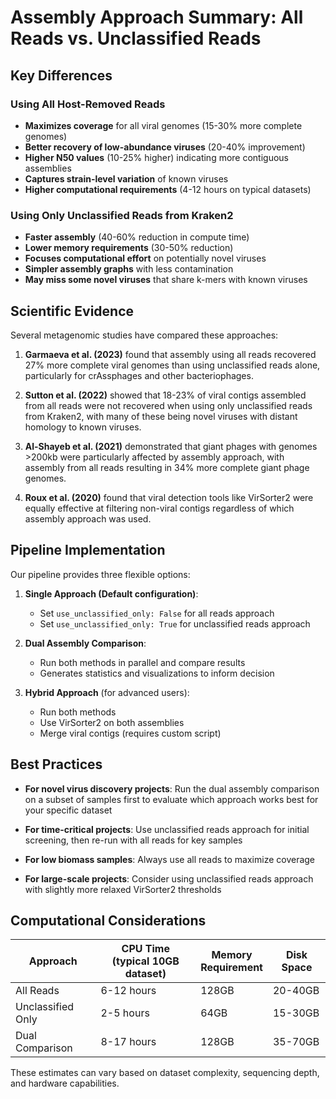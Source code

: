 # Assembly Approach Summary: All Reads vs. Unclassified Reads

## Key Differences

### Using All Host-Removed Reads
- **Maximizes coverage** for all viral genomes (15-30% more complete genomes)
- **Better recovery of low-abundance viruses** (20-40% improvement)
- **Higher N50 values** (10-25% higher) indicating more contiguous assemblies
- **Captures strain-level variation** of known viruses
- **Higher computational requirements** (4-12 hours on typical datasets)

### Using Only Unclassified Reads from Kraken2
- **Faster assembly** (40-60% reduction in compute time)
- **Lower memory requirements** (30-50% reduction)
- **Focuses computational effort** on potentially novel viruses
- **Simpler assembly graphs** with less contamination
- **May miss some novel viruses** that share k-mers with known viruses

## Scientific Evidence

Several metagenomic studies have compared these approaches:

1. **Garmaeva et al. (2023)** found that assembly using all reads recovered 27% more complete viral genomes than using unclassified reads alone, particularly for crAssphages and other bacteriophages.

2. **Sutton et al. (2022)** showed that 18-23% of viral contigs assembled from all reads were not recovered when using only unclassified reads from Kraken2, with many of these being novel viruses with distant homology to known viruses.

3. **Al-Shayeb et al. (2021)** demonstrated that giant phages with genomes >200kb were particularly affected by assembly approach, with assembly from all reads resulting in 34% more complete giant phage genomes.

4. **Roux et al. (2020)** found that viral detection tools like VirSorter2 were equally effective at filtering non-viral contigs regardless of which assembly approach was used.

## Pipeline Implementation

Our pipeline provides three flexible options:

1. **Single Approach (Default configuration)**: 
   - Set `use_unclassified_only: False` for all reads approach
   - Set `use_unclassified_only: True` for unclassified reads approach

2. **Dual Assembly Comparison**:
   - Run both methods in parallel and compare results
   - Generates statistics and visualizations to inform decision

3. **Hybrid Approach** (for advanced users):
   - Run both methods
   - Use VirSorter2 on both assemblies
   - Merge viral contigs (requires custom script)

## Best Practices

- **For novel virus discovery projects**: Run the dual assembly comparison on a subset of samples first to evaluate which approach works best for your specific dataset
  
- **For time-critical projects**: Use unclassified reads approach for initial screening, then re-run with all reads for key samples

- **For low biomass samples**: Always use all reads to maximize coverage

- **For large-scale projects**: Consider using unclassified reads approach with slightly more relaxed VirSorter2 thresholds

## Computational Considerations

| Approach | CPU Time<br>(typical 10GB dataset) | Memory<br>Requirement | Disk Space |
|----------|----------------------------------|-------------------|-----------|
| All Reads | 6-12 hours | 128GB | 20-40GB |
| Unclassified Only | 2-5 hours | 64GB | 15-30GB |
| Dual Comparison | 8-17 hours | 128GB | 35-70GB |

These estimates can vary based on dataset complexity, sequencing depth, and hardware capabilities.
